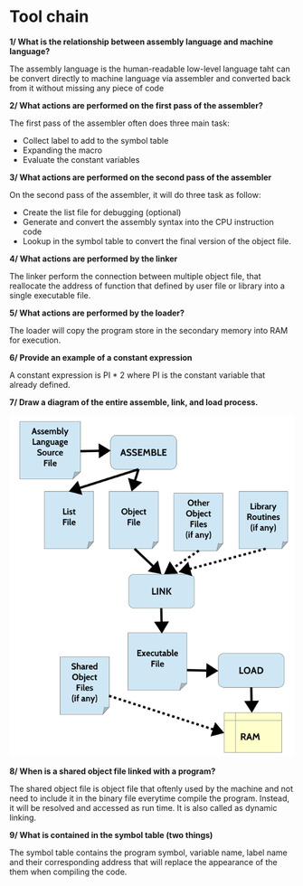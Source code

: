 # Tool chain

**1/ What is the relationship between assembly language and machine language?**

The assembly language is the human-readable low-level language taht can be convert directly to machine language via assembler and converted back from it without missing any piece of code

**2/ What actions are performed on the first pass of the assembler?**

The first pass of the assembler often does three main task:
- Collect label to add to the symbol table
- Expanding the macro
- Evaluate the constant variables

**3/ What actions are performed on the second pass of the assembler**

On the second pass of the assembler, it will do three task as follow:
- Create the list file for debugging (optional)
- Generate and convert the assembly syntax into the CPU instruction code
- Lookup in the symbol table to convert the final version of the object file.

**4/ What actions are performed by the linker**

The linker perform the connection between multiple object file, that reallocate the address of function that defined by user file or library into a single executable file.

**5/ What actions are performed by the loader?**

The loader will copy the program store in the secondary memory into RAM for execution.

**6/ Provide an example of a constant expression**

A constant expression is PI * 2 where PI is the constant variable that already defined.

**7/ Draw a diagram of the entire assemble, link, and load process.**

![Assembly process](./Assembly_process.png)

**8/ When is a shared object file linked with a program?**

The shared object file is object file that oftenly used by the machine and not need to include it in the binary file everytime compile the program. Instead, it will be resolved and accessed as run time. It is also called as dynamic linking.

**9/ What is contained in the symbol table (two things)**

The symbol table contains the program symbol, variable name, label name and their corresponding address that will replace the appearance of the them when compiling the code.
